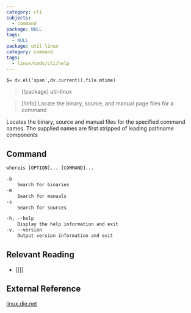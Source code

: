 ```yaml
---
category: cli
subjects:
  - command
package: NULL
tags:
  - NULL
package: util-linux
category: command
tags:
  - linux/cmds/cli/help
---
```


`$= dv.el('span',dv.current().file.mtime)`
> [!package] util-linux

> [!info] Locate the binary, source, and manual page files for a command

Locates the binary, source and manual files for the specified command names. The supplied names are first stripped of leading pathname components

## Command
```txt
whereis [OPTION]... [COMMAND]...

-b
	Search for binaries
-m
	Search for manuals
-s
	Search for sources

-h, --help
	Display the help information and exit 
-v, --version
	Output version information and exit
```

## Relevant Reading
- [[]]

## External Reference
[linux.die.net](https://linux.die.net/man/1/whereis)

